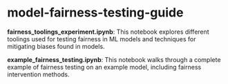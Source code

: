 # model-fairness-testing-guide

__fairness_toolings_experiment.ipynb__: This notebook explores different toolings used for testing fairness in ML models and techniques for mitigating biases found in models.

__example_fairness_testing.ipynb__: This notebook walks through a complete example of fairness testing on an example model, including fairness intervention methods.

